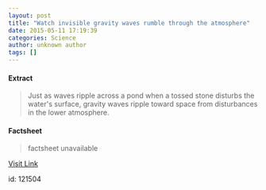 ```yaml
---
layout: post
title: "Watch invisible gravity waves rumble through the atmosphere"
date: 2015-05-11 17:19:39
categories: Science
author: unknown author
tags: []
---
```



#### Extract
>Just as waves ripple across a pond when a tossed stone disturbs the water's surface, gravity waves ripple toward space from disturbances in the lower atmosphere.

#### Factsheet
>factsheet unavailable

[Visit Link](http://feeds.sciencedaily.com/~r/sciencedaily/~3/CKkYvSzM-c4/150511131939.htm)

id:  121504
